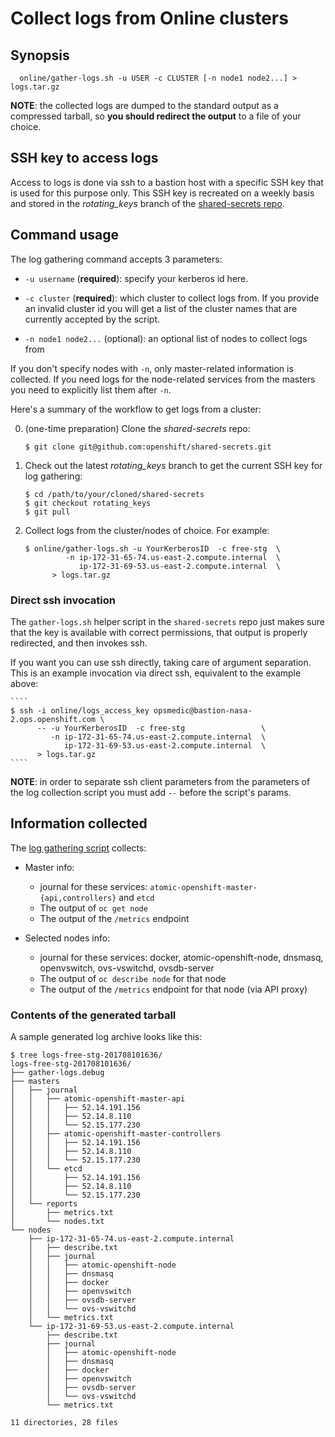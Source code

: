 # Collect logs from Online clusters

## Synopsis

````
  online/gather-logs.sh -u USER -c CLUSTER [-n node1 node2...] > logs.tar.gz
````

**NOTE**: the collected logs are dumped to the standard output as a compressed
tarball, so **you should redirect the output** to a file of your choice.

## SSH key to access logs

Access to logs is done via ssh to a bastion host with a specific SSH key that is
used for this purpose only. This SSH key is recreated on a weekly basis and
stored in the *rotating_keys* branch of the
[shared-secrets repo](https://github.com/openshift/shared-secrets/tree/rotating_keys).

## Command usage

The log gathering command accepts 3 parameters:

- `-u username` (**required**): specify your kerberos id here.

- `-c cluster` (**required**): which cluster to collect logs from. If you
  provide an invalid cluster id you will get a list of the cluster names that
  are currently accepted by the script.

- `-n node1 node2...` (optional): an optional list of nodes to collect logs from

If you don't specify nodes with `-n`, only master-related information is
collected. If you need logs for the node-related services from the masters you
need to explicitly list them after `-n`.

Here's a summary of the workflow to get logs from a cluster:

 0. (one-time preparation) Clone the *shared-secrets* repo:

    ````
    $ git clone git@github.com:openshift/shared-secrets.git
    ````

 1. Check out the latest *rotating_keys* branch to get the current SSH
    key for log gathering:

    ````
    $ cd /path/to/your/cloned/shared-secrets
    $ git checkout rotating_keys
    $ git pull
    ````

 2. Collect logs from the cluster/nodes of choice. For example:

    ````
    $ online/gather-logs.sh -u YourKerberosID  -c free-stg  \
             -n ip-172-31-65-74.us-east-2.compute.internal  \
                ip-172-31-69-53.us-east-2.compute.internal  \
          > logs.tar.gz
    ````

### Direct ssh invocation

The `gather-logs.sh` helper script in the `shared-secrets` repo just makes sure that the key is available with correct permissions, that output is properly redirected, and then invokes ssh.

If you want you can use ssh directly, taking care of argument separation. This is an example invocation via direct ssh, equivalent to the example above:

    ````
    $ ssh -i online/logs_access_key opsmedic@bastion-nasa-2.ops.openshift.com \
          -- -u YourKerberosID  -c free-stg                 \
             -n ip-172-31-65-74.us-east-2.compute.internal  \
                ip-172-31-69-53.us-east-2.compute.internal  \
          > logs.tar.gz
    ````

**NOTE**: in order to separate ssh client parameters from the parameters of the
log collection script you must add `--` before the script's params.

## Information collected

The [log gathering script](../../tower-scripts/bin/gather-logs.sh) collects:

* Master info:

   - journal for these services: `atomic-openshift-master-{api,controllers}` and `etcd`
   - The output of `oc get node`
   - The output of the `/metrics` endpoint

* Selected nodes info:

   - journal for these services: docker, atomic-openshift-node, dnsmasq, openvswitch, ovs-vswitchd, ovsdb-server
   - The output of `oc describe node` for that node
   - The output of the `/metrics` endpoint for that node (via API proxy)

### Contents of the generated tarball

A sample generated log archive looks like this:

````
$ tree logs-free-stg-201708101636/
logs-free-stg-201708101636/
├── gather-logs.debug
├── masters
│   ├── journal
│   │   ├── atomic-openshift-master-api
│   │   │   ├── 52.14.191.156
│   │   │   ├── 52.14.8.110
│   │   │   └── 52.15.177.230
│   │   ├── atomic-openshift-master-controllers
│   │   │   ├── 52.14.191.156
│   │   │   ├── 52.14.8.110
│   │   │   └── 52.15.177.230
│   │   └── etcd
│   │       ├── 52.14.191.156
│   │       ├── 52.14.8.110
│   │       └── 52.15.177.230
│   └── reports
│       ├── metrics.txt
│       └── nodes.txt
└── nodes
    ├── ip-172-31-65-74.us-east-2.compute.internal
    │   ├── describe.txt
    │   ├── journal
    │   │   ├── atomic-openshift-node
    │   │   ├── dnsmasq
    │   │   ├── docker
    │   │   ├── openvswitch
    │   │   ├── ovsdb-server
    │   │   └── ovs-vswitchd
    │   └── metrics.txt
    └── ip-172-31-69-53.us-east-2.compute.internal
        ├── describe.txt
        ├── journal
        │   ├── atomic-openshift-node
        │   ├── dnsmasq
        │   ├── docker
        │   ├── openvswitch
        │   ├── ovsdb-server
        │   └── ovs-vswitchd
        └── metrics.txt

11 directories, 28 files
````
